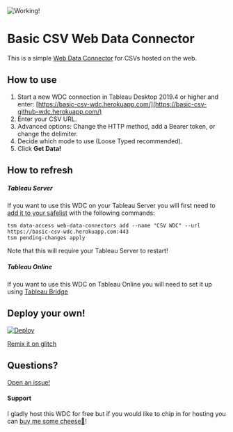 ![Working!](https://img.shields.io/badge/Status-Working-brightgreen)

# Basic CSV Web Data Connector

This is a simple [Web Data Connector](https://tableau.github.io/webdataconnector/docs/) for CSVs hosted on the web.

## How to use

1. Start a new WDC connection in Tableau Desktop 2019.4 or higher and enter: [https://basic-csv-wdc.herokuapp.com/](https://basic-csv-github-wdc.herokuapp.com/)
1. Enter your CSV URL.
1. Advanced options: Change the HTTP method, add a Bearer token, or change the delimiter.
1. Decide which mode to use (Loose Typed recommended).
1. Click **Get Data!**

## How to refresh

##### Tableau Server

If you want to use this WDC on your Tableau Server you will first need to [add it to your safelist](https://help.tableau.com/current/server/en-us/datasource_wdc.htm) with the following commands:

```
tsm data-access web-data-connectors add --name "CSV WDC" --url https://basic-csv-wdc.herokuapp.com:443
tsm pending-changes apply
```

Note that this will require your Tableau Server to restart!

##### Tableau Online

If you want to use this WDC on Tableau Online you will need to set it up using [Tableau Bridge](https://help.tableau.com/current/online/en-us/qs_refresh_local_data.htm)

## Deploy your own!

[![Deploy](https://www.herokucdn.com/deploy/button.svg)](https://heroku.com/deploy?template=https://github.com/KeshiaRose/Basic-CSV-WDC)

[Remix it on glitch](https://glitch.com/edit/#!/remix/simple-csv-wdc)

## Questions?

[Open an issue!](https://github.com/KeshiaRose/Basic-CSV-WDC/issues/new)

#### Support

I gladly host this WDC for free but if you would like to chip in for hosting you can [buy me some cheese🧀](https://www.buymeacoffee.com/KeshiaRose)!
